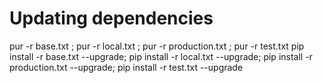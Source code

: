 # Updating dependencies

pur -r base.txt ; pur -r local.txt ; pur -r production.txt ; pur -r test.txt
pip install -r base.txt --upgrade; pip install -r local.txt --upgrade; pip install -r production.txt --upgrade; pip install -r test.txt --upgrade
